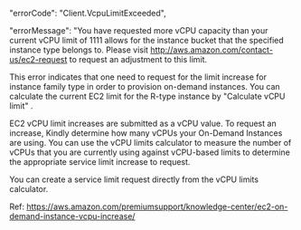 "errorCode": "Client.VcpuLimitExceeded",

"errorMessage": "You have requested more vCPU capacity than your current vCPU limit of 1111 allows for the instance bucket that the specified instance type belongs to. Please visit http://aws.amazon.com/contact-us/ec2-request to request an adjustment to this limit.
    
This error indicates that one need to request for the limit increase for instance family type in order to provision on-demand instances. You can calculate the current EC2 limit for the R-type instance by "Calculate vCPU limit" .

EC2 vCPU limit increases are submitted as a vCPU value. To request an increase, Kindly determine how many vCPUs your On-Demand Instances are using. You can use the vCPU limits calculator to measure the number of vCPUs that you are currently using against vCPU-based limits to determine the appropriate service limit increase to request. 

You can create a service limit request directly from the vCPU limits calculator. 



Ref: https://aws.amazon.com/premiumsupport/knowledge-center/ec2-on-demand-instance-vcpu-increase/
